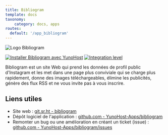 ```yaml
---
title: Bibliogram
template: docs
taxonomy:
    category: docs, apps
routes:
  default: '/app_bibliogram'
---
```


![Logo Bibliogram](image://logo-bibliogram.png?height=80)

[![Installer Bibliogram avec YunoHost](https://install-app.yunohost.org/install-with-yunohost.png)](https://install-app.yunohost.org/?app=bibliogram) [![Integration level](https://dash.yunohost.org/integration/bibliogram.svg)](https://dash.yunohost.org/appci/app/bibliogram)

Bibliogram est un site Web qui prend les données de profil public d'Instagram et les met dans une page plus conviviale qui se charge plus rapidement, donne des images téléchargeables, élimine les publicités, génère des flux RSS et ne vous invite pas à vous inscrire.

## Liens utiles

+ Site web : [git.sr.ht - bibliogram](https://git.sr.ht/~cadence/bibliogram)
+ Dépôt logiciel de l'application : [github.com - YunoHost-Apps/bibliogram](https://github.com/YunoHost-Apps/bibliogram_ynh)
+ Remonter un bug ou une amélioration en créant un ticket (issue) : [github.com - YunoHost-Apps/bibliogram/issues](https://github.com/YunoHost-Apps/bibliogram_ynh/issues)
